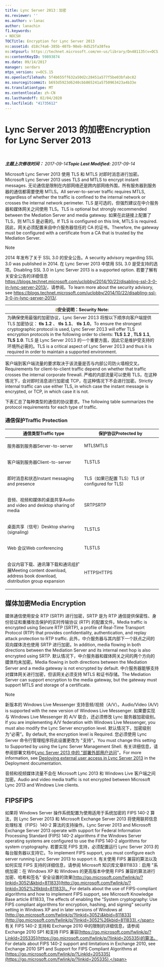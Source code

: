 ```yaml
---
title: Lync Server 2013：加密
ms.reviewer: ''
ms.author: v-lanac
author: lanachin
f1.keywords:
- NOCSH
TOCTitle: Encryption for Lync Server 2013
ms:assetid: d18c74a6-385b-407b-98eb-0d525fa38fea
ms:mtpsurl: https://technet.microsoft.com/en-us/library/Dn481135(v=OCS.15)
ms:contentKeyID: 59893874
ms.date: 09/14/2017
manager: serdars
mtps_version: v=OCS.15
ms.openlocfilehash: 5f4b655ff632a50d2c28451a577f5be03bfabc82
ms.sourcegitcommit: b693d5923d6240cbb865241a5750963423a4b33e
ms.translationtype: MT
ms.contentlocale: zh-CN
ms.lasthandoff: 02/04/2020
ms.locfileid: "41735612"
---
```

<div data-xmlns="http://www.w3.org/1999/xhtml">

<div class="topic" data-xmlns="http://www.w3.org/1999/xhtml" data-msxsl="urn:schemas-microsoft-com:xslt" data-cs="http://msdn.microsoft.com/en-us/">

<div data-asp="http://msdn2.microsoft.com/asp">

# <a name="encryption-for-lync-server-2013"></a><span data-ttu-id="0a13f-102">Lync Server 2013 的加密</span><span class="sxs-lookup"><span data-stu-id="0a13f-102">Encryption for Lync Server 2013</span></span>

</div>

<div id="mainSection">

<div id="mainBody">

<span> </span>

<span data-ttu-id="0a13f-103">_**主题上次修改时间：** 2017-09-14_</span><span class="sxs-lookup"><span data-stu-id="0a13f-103">_**Topic Last Modified:** 2017-09-14_</span></span>

<span data-ttu-id="0a13f-104">Microsoft Lync Server 2013 使用 TLS 和 MTLS 对即时消息进行加密。</span><span class="sxs-lookup"><span data-stu-id="0a13f-104">Microsoft Lync Server 2013 uses TLS and MTLS to encrypt instant messages.</span></span> <span data-ttu-id="0a13f-105">无论通信是限制在内部网络还是跨内部网络外围，所有服务器到服务器的通信都需要使用 MTLS。</span><span class="sxs-lookup"><span data-stu-id="0a13f-105">All server-to-server traffic requires MTLS, regardless of whether the traffic is confined to the internal network or crosses the internal network perimeter.</span></span> <span data-ttu-id="0a13f-106">TLS 是可选的，但强烈建议在中介服务器和媒体网关之间使用 TLS。</span><span class="sxs-lookup"><span data-stu-id="0a13f-106">TLS is optional but strongly recommended between the Mediation Server and media gateway.</span></span> <span data-ttu-id="0a13f-107">如果在此链接上配置了 TLS，则 MTLS 是必需的。</span><span class="sxs-lookup"><span data-stu-id="0a13f-107">If TLS is configured on this link, MTLS is required.</span></span> <span data-ttu-id="0a13f-108">因此，网关必须配置来自中介服务器信任的 CA 的证书。</span><span class="sxs-lookup"><span data-stu-id="0a13f-108">Therefore, the gateway must be configured with a certificate from a CA that is trusted by the Mediation Server.</span></span>

<div>


> [!NOTE]  
> <span data-ttu-id="0a13f-109">2014 年发布了关于 SSL 3.0 的安全公告。</span><span class="sxs-lookup"><span data-stu-id="0a13f-109">A security advisory regarding SSL 3.0 was published in 2014.</span></span> <span data-ttu-id="0a13f-110">在 Lync Server 2013 中禁用 SSL 3.0 是受支持的选项。</span><span class="sxs-lookup"><span data-stu-id="0a13f-110">Disabling SSL 3.0 in Lync Server 2013 is a supported option.</span></span> <span data-ttu-id="0a13f-111">若要了解有关安全公告的详细信息<A class=uri href="https://blogs.technet.microsoft.com/uclobby/2014/10/22/disabling-ssl-3-0-in-lync-server-2013/">https://blogs.technet.microsoft.com/uclobby/2014/10/22/disabling-ssl-3-0-in-lync-server-2013/</A>，请参阅。</span><span class="sxs-lookup"><span data-stu-id="0a13f-111">To learn more about the security advisory, see <A class=uri href="https://blogs.technet.microsoft.com/uclobby/2014/10/22/disabling-ssl-3-0-in-lync-server-2013/">https://blogs.technet.microsoft.com/uclobby/2014/10/22/disabling-ssl-3-0-in-lync-server-2013/</A>.</span></span>



</div>

<div>

<table>
<thead>
<tr class="header">
<th><img src="images/Gg398321.security(OCS.15).gif" title="安全" alt="security" /><span data-ttu-id="0a13f-113">安全说明：</span><span class="sxs-lookup"><span data-stu-id="0a13f-113">Security Note:</span></span></th>
</tr>
</thead>
<tbody>
<tr class="odd">
<td><span data-ttu-id="0a13f-114">为确保使用最强的加密协议，Lync Server 2013 将按以下顺序向客户端提供 TLS 加密协议： <strong>tls 1.2</strong> 、 <strong>tls 1.1</strong>、 <strong>tls 1.0</strong>。</span><span class="sxs-lookup"><span data-stu-id="0a13f-114">To ensure the strongest cryptographic protocol is used, Lync Server 2013 will offer TLS encryption protocols in the following order to clients: <strong>TLS 1.2</strong> , <strong>TLS 1.1</strong>, <strong>TLS 1.0</strong>.</span></span> <span data-ttu-id="0a13f-115">TLS 是 Lync Server 2013 的一个重要方面，因此它是维护受支持的环境所必需的。</span><span class="sxs-lookup"><span data-stu-id="0a13f-115">TLS is a critical aspect of Lync Server 2013 and thus it is required in order to maintain a supported environment.</span></span></td>
</tr>
</tbody>
</table>


</div>

<span data-ttu-id="0a13f-116">客户端到客户端流量的要求取决于该流量是否与内部公司防火墙相交叉。</span><span class="sxs-lookup"><span data-stu-id="0a13f-116">Requirements for client-to-client traffic depend on whether that traffic crosses the internal corporate firewall.</span></span> <span data-ttu-id="0a13f-117">严格的内部流量可以使用 TLS，在这种情况下，会对即时消息进行加密或 TCP，在这种情况下不会进行加密。</span><span class="sxs-lookup"><span data-stu-id="0a13f-117">Strictly internal traffic can use either TLS, in which case the instant message is encrypted, or TCP, in which case it is not.</span></span>

<span data-ttu-id="0a13f-118">下表汇总了每种类型的通信的协议要求。</span><span class="sxs-lookup"><span data-stu-id="0a13f-118">The following table summarizes the protocol requirements for each type of traffic.</span></span>

### <a name="traffic-protection"></a><span data-ttu-id="0a13f-119">通信保护</span><span class="sxs-lookup"><span data-stu-id="0a13f-119">Traffic Protection</span></span>

<table>
<colgroup>
<col style="width: 50%" />
<col style="width: 50%" />
</colgroup>
<thead>
<tr class="header">
<th><span data-ttu-id="0a13f-120">通信类型</span><span class="sxs-lookup"><span data-stu-id="0a13f-120">Traffic type</span></span></th>
<th><span data-ttu-id="0a13f-121">保护协议</span><span class="sxs-lookup"><span data-stu-id="0a13f-121">Protected by</span></span></th>
</tr>
</thead>
<tbody>
<tr class="odd">
<td><p><span data-ttu-id="0a13f-122">服务器到服务器</span><span class="sxs-lookup"><span data-stu-id="0a13f-122">Server-to-server</span></span></p></td>
<td><p><span data-ttu-id="0a13f-123">MTLS</span><span class="sxs-lookup"><span data-stu-id="0a13f-123">MTLS</span></span></p></td>
</tr>
<tr class="even">
<td><p><span data-ttu-id="0a13f-124">客户端到服务器</span><span class="sxs-lookup"><span data-stu-id="0a13f-124">Client-to-server</span></span></p></td>
<td><p><span data-ttu-id="0a13f-125">TLS</span><span class="sxs-lookup"><span data-stu-id="0a13f-125">TLS</span></span></p></td>
</tr>
<tr class="odd">
<td><p><span data-ttu-id="0a13f-126">即时消息和状态</span><span class="sxs-lookup"><span data-stu-id="0a13f-126">Instant messaging and presence</span></span></p></td>
<td><p><span data-ttu-id="0a13f-127">TLS（如果已配置 TLS）</span><span class="sxs-lookup"><span data-stu-id="0a13f-127">TLS (if configured for TLS)</span></span></p></td>
</tr>
<tr class="even">
<td><p><span data-ttu-id="0a13f-128">音频、视频和媒体的桌面共享</span><span class="sxs-lookup"><span data-stu-id="0a13f-128">Audio and video and desktop sharing of media</span></span></p></td>
<td><p><span data-ttu-id="0a13f-129">SRTP</span><span class="sxs-lookup"><span data-stu-id="0a13f-129">SRTP</span></span></p></td>
</tr>
<tr class="odd">
<td><p><span data-ttu-id="0a13f-130">桌面共享（信号）</span><span class="sxs-lookup"><span data-stu-id="0a13f-130">Desktop sharing (signaling)</span></span></p></td>
<td><p><span data-ttu-id="0a13f-131">TLS</span><span class="sxs-lookup"><span data-stu-id="0a13f-131">TLS</span></span></p></td>
</tr>
<tr class="even">
<td><p><span data-ttu-id="0a13f-132">Web 会议</span><span class="sxs-lookup"><span data-stu-id="0a13f-132">Web conferencing</span></span></p></td>
<td><p><span data-ttu-id="0a13f-133">TLS</span><span class="sxs-lookup"><span data-stu-id="0a13f-133">TLS</span></span></p></td>
</tr>
<tr class="odd">
<td><p><span data-ttu-id="0a13f-134">会议内容下载、通讯簿下载和通讯组扩展</span><span class="sxs-lookup"><span data-stu-id="0a13f-134">Meeting content download, address book download, distribution group expansion</span></span></p></td>
<td><p><span data-ttu-id="0a13f-135">HTTPS</span><span class="sxs-lookup"><span data-stu-id="0a13f-135">HTTPS</span></span></p></td>
</tr>
</tbody>
</table>


<div>

## <a name="media-encryption"></a><span data-ttu-id="0a13f-136">媒体加密</span><span class="sxs-lookup"><span data-stu-id="0a13f-136">Media Encryption</span></span>

<span data-ttu-id="0a13f-137">媒体通信使用安全 RTP (SRTP) 进行加密，SRTP 是为 RTP 通信提供保密性、身份验证和重播攻击保护的实时传输协议 (RTP) 的配置文件。</span><span class="sxs-lookup"><span data-stu-id="0a13f-137">Media traffic is encrypted using Secure RTP (SRTP), a profile of Real-Time Transport Protocol (RTP) that provides confidentiality, authentication, and replay attack protection to RTP traffic.</span></span> <span data-ttu-id="0a13f-138">此外，中介服务器与其内部下一个跃点之间的双向媒体流也使用 SRTP 进行加密。</span><span class="sxs-lookup"><span data-stu-id="0a13f-138">In addition, media flowing in both directions between the Mediation Server and its internal next hop is also encrypted using SRTP.</span></span> <span data-ttu-id="0a13f-139">默认情况下，中介服务器和媒体网关之间的两个方向的媒体均未加密。</span><span class="sxs-lookup"><span data-stu-id="0a13f-139">Media flowing in both directions between the Mediation Server and a media gateway is not encrypted by default.</span></span> <span data-ttu-id="0a13f-140">中介服务器能够支持对媒体网关进行加密，但该网关必须支持 MTLS 和证书存储。</span><span class="sxs-lookup"><span data-stu-id="0a13f-140">The Mediation Server can support encryption to the media gateway, but the gateway must support MTLS and storage of a certificate.</span></span>

<div>


> [!NOTE]  
> <span data-ttu-id="0a13f-141">新版本的 Windows Live Messenger 支持音频/视频（A/V）。</span><span class="sxs-lookup"><span data-stu-id="0a13f-141">Audio/Video (A/V) is supported with the new version of Windows Live Messenger.</span></span> <span data-ttu-id="0a13f-142">如果要实现与 Windows Live Messenger 的 A/V 联合，还必须修改 Lync 服务器加密级别。</span><span class="sxs-lookup"><span data-stu-id="0a13f-142">If you are implementing A/V federation with Windows Live Messenger, you must also modify the Lync Server encryption level.</span></span> <span data-ttu-id="0a13f-143">默认情况下，加密级别为“必需”。</span><span class="sxs-lookup"><span data-stu-id="0a13f-143">By default, the encryption level is Required.</span></span> <span data-ttu-id="0a13f-144">您必须使用 Lync Server 命令行管理程序将此设置更改为 "支持"。</span><span class="sxs-lookup"><span data-stu-id="0a13f-144">You must change this setting to Supported by using the Lync Server Management Shell.</span></span> <span data-ttu-id="0a13f-145">有关详细信息，请参阅部署文档中<A href="lync-server-2013-deploying-external-user-access.md">Lync Server 2013 中的 "部署外部用户访问</A>"。</span><span class="sxs-lookup"><span data-stu-id="0a13f-145">For more information, see <A href="lync-server-2013-deploying-external-user-access.md">Deploying external user access in Lync Server 2013</A> in the Deployment documentation.</span></span>



</div>

<span data-ttu-id="0a13f-146">音频和视频媒体流量不会在 Microsoft Lync 2013 和 Windows Live 客户端之间加密。</span><span class="sxs-lookup"><span data-stu-id="0a13f-146">Audio and video media traffic is not encrypted between Microsoft Lync 2013 and Windows Live clients.</span></span>

</div>

<div>

## <a name="fips"></a><span data-ttu-id="0a13f-147">FIPS</span><span class="sxs-lookup"><span data-stu-id="0a13f-147">FIPS</span></span>

<span data-ttu-id="0a13f-148">如果将 Windows Server 操作系统配置为使用适用于系统加密的 FIPS 140-2 算法，则 Lync Server 2013 和 Microsoft Exchange Server 2013 将使用联邦信息处理标准（FIPS）140-2 算法的支持操作。</span><span class="sxs-lookup"><span data-stu-id="0a13f-148">Lync Server 2013 and Microsoft Exchange Server 2013 operate with support for Federal Information Processing Standard (FIPS) 140-2 algorithms if the Windows Server operating systems are configured to use the FIPS 140-2 algorithms for system cryptography.</span></span> <span data-ttu-id="0a13f-149">若要实现 FIPS 支持，必须配置运行 Lync Server 2013 的每台服务器以支持它。</span><span class="sxs-lookup"><span data-stu-id="0a13f-149">To implement FIPS support, you must configure each server running Lync Server 2013 to support it.</span></span> <span data-ttu-id="0a13f-150">有关使用 FIPS 兼容的算法以及如何实现 FIPS 支持的详细信息，请参阅 Microsoft 知识库文章811833：启用 "系统加密：在 Windows XP 和 Windows 的更高版本中使用 FIPS 兼容的算法进行加密、哈希和签名" 安全设置的效果[http://go.microsoft.com/fwlink/p/?linkid=3052\&kbid=811833](http://go.microsoft.com/fwlink/p/?linkid=3052%26kbid=811833)。</span><span class="sxs-lookup"><span data-stu-id="0a13f-150">For details about the use of FIPS-compliant algorithms and how to implement FIPS support, see Microsoft Knowledge Base article 811833, The effects of enabling the “System cryptography: Use FIPS compliant algorithms for encryption, hashing, and signing" security setting in Windows XP and in later versions of Windows at [http://go.microsoft.com/fwlink/p/?linkid=3052\&kbid=811833](http://go.microsoft.com/fwlink/p/?linkid=3052%26kbid=811833).</span></span> <span data-ttu-id="0a13f-151">有关 FIPS 140-2 支持和 Exchange 2010 中的限制的详细信息，请参阅 Exchange 2010 SP1 和支持 FIPS 兼容[https://go.microsoft.com/fwlink/p/?LinkId=205335](https://go.microsoft.com/fwlink/p/?linkid=205335)的算法。</span><span class="sxs-lookup"><span data-stu-id="0a13f-151">For details about FIPS 140-2 support and limitations in Exchange 2010, see Exchange 2010 SP1 and Support for FIPS Compliant Algorithms at [https://go.microsoft.com/fwlink/p/?LinkId=205335](https://go.microsoft.com/fwlink/p/?linkid=205335).</span></span>

</div>

</div>

<span> </span>

</div>

</div>

</div>

